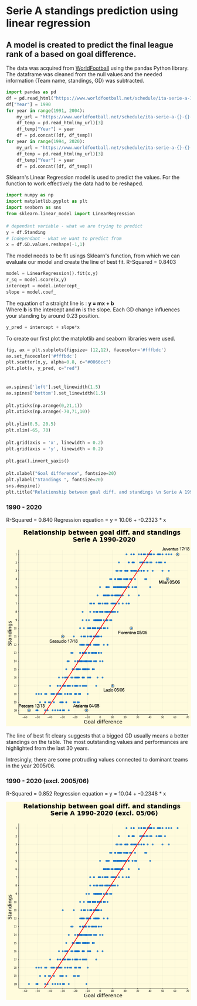 # Serie A standings prediction using linear regression

## A model is created to predict the final league rank of a based on goal difference.  
The data was acquired from [WorldFootball](https://www.worldfootball.net/schedule/ita-serie-a-2019-2020-spieltag/38/) using the pandas Python library. The dataframe was cleaned from the null values and the needed information (Team name, standings, GD) was subtracted. 
```Python
import pandas as pd
df = pd.read_html("https://www.worldfootball.net/schedule/ita-serie-a-1990-1991-spieltag/34/")[3]
df["Year"] = 1990
for year in range(1991, 2004):
    my_url = "https://www.worldfootball.net/schedule/ita-serie-a-{}-{}-spieltag/34/".format(year, year+1)
    df_temp = pd.read_html(my_url)[3]
    df_temp["Year"] = year
    df = pd.concat([df, df_temp])
for year in range(1994, 2020):
    my_url = "https://www.worldfootball.net/schedule/ita-serie-a-{}-{}-spieltag/38/".format(year, year+1)
    df_temp = pd.read_html(my_url)[3]
    df_temp["Year"] = year
    df = pd.concat([df, df_temp])
```
Sklearn's Linear Regression model is used to predict the values. For the function to work effectively the data had to be reshaped.
```Python
import numpy as np
import matplotlib.pyplot as plt
import seaborn as sns
from sklearn.linear_model import LinearRegression

# dependant variable - what we are trying to predict
y = df.Standing
# independant - what we want to predict from
x = df.GD.values.reshape(-1,1)
```
The model needs to be fit usings Sklearn's function, from which we can evaluate our model and create the line of best fit. R-Squared = 0.8403
```Python
model = LinearRegression().fit(x,y)
r_sq = model.score(x,y)
intercept = model.intercept_
slope = model.coef_
```
The equation of a straight line is : **y = mx + b**  
Where **b** is the intercept and **m** is the slope.
Each GD change influences your standing by around 0.23 position.
```Python
y_pred = intercept + slope*x
```

To create our first plot the matplotlib and seaborn libraries were used.
```Python
fig, ax = plt.subplots(figsize= (12,12), facecolor='#fffbdc')
ax.set_facecolor('#fffbdc')
plt.scatter(x,y, alpha=0.8, c="#0066cc")
plt.plot(x, y_pred, c="red")


ax.spines['left'].set_linewidth(1.5)
ax.spines['bottom'].set_linewidth(1.5)

plt.yticks(np.arange(0,21,1))
plt.xticks(np.arange(-70,71,10))

plt.ylim(0.5, 20.5)
plt.xlim(-65, 70)

plt.grid(axis = 'x', linewidth = 0.2)
plt.grid(axis = 'y', linewidth = 0.2)

plt.gca().invert_yaxis()

plt.xlabel("Goal difference", fontsize=20)
plt.ylabel("Standings ", fontsize=20)
sns.despine()
plt.title("Relationship between goal diff. and standings \n Serie A 1990-2020\n",fontdict= { 'fontsize': 24, 'fontweight':'bold'});
```
 
### 1990 - 2020
R-Squared = 0.840
Regression equation = y = 10.06 + -0.2323 * x

![](regression_with_names.png)

The line of best fit cleary suggests that a bigged GD usually means a better standings on the table. The most outstanding values and performances are highlighted from the last 30 years.

Intresingly, there are some protruding values connected to dominant teams in the year 2005/06.

### 1990 - 2020 (excl. 2005/06)
R-Squared = 0.852
Regression equation = y = 10.04 + -0.2348 * x


![](regression_02.png)
